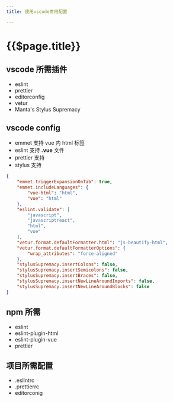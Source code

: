 ```yaml
---
title: 使用vscode常用配置

---
```


# {{$page.title}}

## vscode 所需插件

+ eslint
+ prettier
+ editorconfig
+ vetur
+ Manta's Stylus Supremacy

## vscode config

+ emmet 支持 vue 内 html 标签
+ eslint 支持 __.vue__ 文件
+ prettier 支持
+ stylus 支持

```json
{
    "emmet.triggerExpansionOnTab": true,
    "emmet.includeLanguages": {
        "vue-html": "html",
        "vue": "html"
    },
    "eslint.validate": [
        "javascript",
        "javascriptreact",
        "html",
        "vue"
    ],
    "vetur.format.defaultFormatter.html": "js-beautify-html",
    "vetur.format.defaultFormatterOptions": {
        "wrap_attributes": "force-aligned"
    },
    "stylusSupremacy.insertColons": false,
    "stylusSupremacy.insertSemicolons": false,
    "stylusSupremacy.insertBraces": false,
    "stylusSupremacy.insertNewLineAroundImports": false,
    "stylusSupremacy.insertNewLineAroundBlocks": false
}
```

## npm 所需

+ eslint
+ eslint-plugin-html
+ eslint-plugin-vue
+ prettier

## 项目所需配置

+ .eslintrc
+ .prettierrc
+ editorconig
